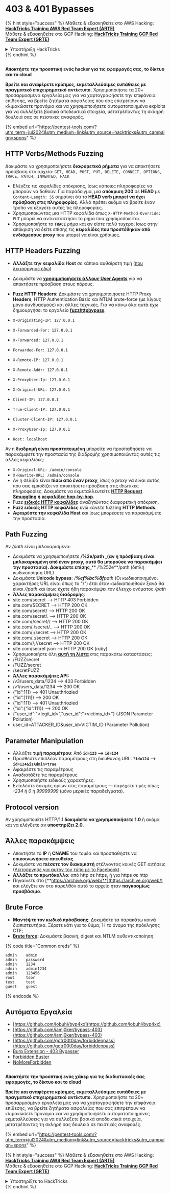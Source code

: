 # 403 & 401 Bypasses

{% hint style="success" %}
Μάθετε & εξασκηθείτε στο AWS Hacking:<img src="/.gitbook/assets/arte.png" alt="" data-size="line">[**HackTricks Training AWS Red Team Expert (ARTE)**](https://training.hacktricks.xyz/courses/arte)<img src="/.gitbook/assets/arte.png" alt="" data-size="line">\
Μάθετε & εξασκηθείτε στο GCP Hacking: <img src="/.gitbook/assets/grte.png" alt="" data-size="line">[**HackTricks Training GCP Red Team Expert (GRTE)**<img src="/.gitbook/assets/grte.png" alt="" data-size="line">](https://training.hacktricks.xyz/courses/grte)

<details>

<summary>Υποστήριξη HackTricks</summary>

* Ελέγξτε τα [**σχέδια συνδρομής**](https://github.com/sponsors/carlospolop)!
* **Εγγραφείτε στην** 💬 [**ομάδα Discord**](https://discord.gg/hRep4RUj7f) ή στην [**ομάδα telegram**](https://t.me/peass) ή **ακολουθήστε** μας στο **Twitter** 🐦 [**@hacktricks\_live**](https://twitter.com/hacktricks\_live)**.**
* **Μοιραστείτε κόλπα hacking υποβάλλοντας PRs στα** [**HackTricks**](https://github.com/carlospolop/hacktricks) και [**HackTricks Cloud**](https://github.com/carlospolop/hacktricks-cloud) github repos.

</details>
{% endhint %}

<figure><img src="/.gitbook/assets/pentest-tools.svg" alt=""><figcaption></figcaption></figure>

**Αποκτήστε την προοπτική ενός hacker για τις εφαρμογές σας, το δίκτυο και το cloud**

**Βρείτε και αναφέρετε κρίσιμες, εκμεταλλεύσιμες ευπάθειες με πραγματικό επιχειρηματικό αντίκτυπο.** Χρησιμοποιήστε τα 20+ προσαρμοσμένα εργαλεία μας για να χαρτογραφήσετε την επιφάνεια επίθεσης, να βρείτε ζητήματα ασφαλείας που σας επιτρέπουν να κλιμακώσετε προνόμια και να χρησιμοποιήσετε αυτοματοποιημένα exploits για να συλλέξετε βασικά αποδεικτικά στοιχεία, μετατρέποντας τη σκληρή δουλειά σας σε πειστικές αναφορές.

{% embed url="https://pentest-tools.com/?utm_term=jul2024&utm_medium=link&utm_source=hacktricks&utm_campaign=spons" %}

## HTTP Verbs/Methods Fuzzing

Δοκιμάστε να χρησιμοποιήσετε **διαφορετικά ρήματα** για να αποκτήσετε πρόσβαση στο αρχείο: `GET, HEAD, POST, PUT, DELETE, CONNECT, OPTIONS, TRACE, PATCH, INVENTED, HACK`

* Ελέγξτε τις κεφαλίδες απόκρισης, ίσως κάποιες πληροφορίες να μπορούν να δοθούν. Για παράδειγμα, μια **απόκριση 200** σε **HEAD** με `Content-Length: 55` σημαίνει ότι το **HEAD verb μπορεί να έχει πρόσβαση στις πληροφορίες**. Αλλά πρέπει ακόμα να βρείτε έναν τρόπο να εξάγετε αυτές τις πληροφορίες.
* Χρησιμοποιώντας μια HTTP κεφαλίδα όπως `X-HTTP-Method-Override: PUT` μπορεί να αντικαταστήσει το ρήμα που χρησιμοποιείται.
* Χρησιμοποιήστε το **`TRACE`** ρήμα και αν είστε πολύ τυχεροί ίσως στην απόκριση να δείτε επίσης τις **κεφαλίδες που προστέθηκαν από ενδιάμεσους proxy** που μπορεί να είναι χρήσιμες.

## HTTP Headers Fuzzing

* **Αλλάξτε την κεφαλίδα Host** σε κάποια αυθαίρετη τιμή ([που λειτούργησε εδώ](https://medium.com/@sechunter/exploiting-admin-panel-like-a-boss-fc2dd2499d31))
* Δοκιμάστε να [**χρησιμοποιήσετε άλλους User Agents**](https://github.com/danielmiessler/SecLists/blob/master/Fuzzing/User-Agents/UserAgents.fuzz.txt) για να αποκτήσετε πρόσβαση στους πόρους.
*   **Fuzz HTTP Headers**: Δοκιμάστε να χρησιμοποιήσετε HTTP Proxy **Headers**, HTTP Authentication Basic και NTLM brute-force (με λίγους μόνο συνδυασμούς) και άλλες τεχνικές. Για να κάνω όλα αυτά έχω δημιουργήσει το εργαλείο [**fuzzhttpbypass**](https://github.com/carlospolop/fuzzhttpbypass).

* `X-Originating-IP: 127.0.0.1`
* `X-Forwarded-For: 127.0.0.1`
* `X-Forwarded: 127.0.0.1`
* `Forwarded-For: 127.0.0.1`
* `X-Remote-IP: 127.0.0.1`
* `X-Remote-Addr: 127.0.0.1`
* `X-ProxyUser-Ip: 127.0.0.1`
* `X-Original-URL: 127.0.0.1`
* `Client-IP: 127.0.0.1`
* `True-Client-IP: 127.0.0.1`
* `Cluster-Client-IP: 127.0.0.1`
* `X-ProxyUser-Ip: 127.0.0.1`
* `Host: localhost`

Αν η **διαδρομή είναι προστατευμένη** μπορείτε να προσπαθήσετε να παρακάμψετε την προστασία της διαδρομής χρησιμοποιώντας αυτές τις άλλες κεφαλίδες:

* `X-Original-URL: /admin/console`
* `X-Rewrite-URL: /admin/console`
* Αν η σελίδα είναι **πίσω από έναν proxy**, ίσως ο proxy να είναι αυτός που σας εμποδίζει να αποκτήσετε πρόσβαση στις ιδιωτικές πληροφορίες. Δοκιμάστε να εκμεταλλευτείτε [**HTTP Request Smuggling**](../../pentesting-web/http-request-smuggling/) **ή** [**κεφαλίδες hop-by-hop**](../../pentesting-web/abusing-hop-by-hop-headers.md)**.**
* Fuzz [**ειδικές HTTP κεφαλίδες**](special-http-headers.md) αναζητώντας διαφορετική απόκριση.
* **Fuzz ειδικές HTTP κεφαλίδες** ενώ κάνετε fuzzing **HTTP Methods**.
* **Αφαιρέστε την κεφαλίδα Host** και ίσως μπορέσετε να παρακάμψετε την προστασία.

## Path **Fuzzing**

Αν _/path_ είναι μπλοκαρισμένο:

* Δοκιμάστε να χρησιμοποιήσετε _**/**_**%2e/path \_(αν η πρόσβαση είναι μπλοκαρισμένη από έναν proxy, αυτό θα μπορούσε να παρακάμψει την προστασία). Δοκιμάστε επίσης**\_\*\* /%252e\*\*/path (διπλή κωδικοποίηση URL)
* Δοκιμάστε **Unicode bypass**: _/**%ef%bc%8f**path_ (Οι κωδικοποιημένοι χαρακτήρες URL είναι όπως το "/") έτσι όταν κωδικοποιηθούν ξανά θα είναι _//path_ και ίσως έχετε ήδη παρακάμψει τον έλεγχο ονόματος _/path_
* **Άλλες παρακάμψεις διαδρομής**:
* site.com/secret –> HTTP 403 Forbidden
* site.com/SECRET –> HTTP 200 OK
* site.com/secret/ –> HTTP 200 OK
* site.com/secret/. –> HTTP 200 OK
* site.com//secret// –> HTTP 200 OK
* site.com/./secret/.. –> HTTP 200 OK
* site.com/;/secret –> HTTP 200 OK
* site.com/.;/secret –> HTTP 200 OK
* site.com//;//secret –> HTTP 200 OK
* site.com/secret.json –> HTTP 200 OK (ruby)
* Χρησιμοποιήστε όλη [**αυτή τη λίστα**](https://github.com/danielmiessler/SecLists/blob/master/Fuzzing/Unicode.txt) στις παρακάτω καταστάσεις:
* /FUZZsecret
* /FUZZ/secret
* /secretFUZZ
* **Άλλες παρακάμψεις API:**
* /v3/users\_data/1234 --> 403 Forbidden
* /v1/users\_data/1234 --> 200 OK
* {“id”:111} --> 401 Unauthriozied
* {“id”:\[111]} --> 200 OK
* {“id”:111} --> 401 Unauthriozied
* {“id”:{“id”:111\}} --> 200 OK
* {"user\_id":"\<legit\_id>","user\_id":"\<victims\_id>"} (JSON Parameter Pollution)
* user\_id=ATTACKER\_ID\&user\_id=VICTIM\_ID (Parameter Pollution)

## **Parameter Manipulation**

* Αλλάξτε **τιμή παραμέτρου**: Από **`id=123` --> `id=124`**
* Προσθέστε επιπλέον παραμέτρους στη διεύθυνση URL: `?`**`id=124` —-> `id=124&isAdmin=true`**
* Αφαιρέστε τις παραμέτρους
* Αναδιατάξτε τις παραμέτρους
* Χρησιμοποιήστε ειδικούς χαρακτήρες.
* Εκτελέστε δοκιμές ορίων στις παραμέτρους — παρέχετε τιμές όπως _-234_ ή _0_ ή _99999999_ (μόνο μερικές παραδείγματα).

## **Protocol version**

Αν χρησιμοποιείτε HTTP/1.1 **δοκιμάστε να χρησιμοποιήσετε 1.0** ή ακόμα και να ελέγξετε αν **υποστηρίζει 2.0**.

## **Άλλες παρακάμψεις**

* Αποκτήστε το **IP** ή **CNAME** του τομέα και προσπαθήστε να **επικοινωνήσετε απευθείας**.
* Δοκιμάστε να **πιέσετε τον διακομιστή** στέλνοντας κοινές GET αιτήσεις ([Λειτούργησε για αυτόν τον τύπο με το Facebook](https://medium.com/@amineaboud/story-of-a-weird-vulnerability-i-found-on-facebook-fc0875eb5125)).
* **Αλλάξτε το πρωτόκολλο**: από http σε https, ή για https σε http
* Πηγαίνετε στο [**https://archive.org/web/**](https://archive.org/web/) και ελέγξτε αν στο παρελθόν αυτό το αρχείο ήταν **παγκοσμίως προσβάσιμο**.

## **Brute Force**

* **Μαντέψτε τον κωδικό πρόσβασης**: Δοκιμάστε τα παρακάτω κοινά διαπιστευτήρια. Ξέρετε κάτι για το θύμα; Ή το όνομα της πρόκλησης CTF;
* [**Brute force**](../../generic-methodologies-and-resources/brute-force.md#http-brute)**:** Δοκιμάστε βασική, digest και NTLM αυθεντικοποίηση.

{% code title="Common creds" %}
```
admin    admin
admin    password
admin    1234
admin    admin1234
admin    123456
root     toor
test     test
guest    guest
```
{% endcode %}

## Αυτόματα Εργαλεία

* [https://github.com/lobuhi/byp4xx](https://github.com/lobuhi/byp4xx)
* [https://github.com/iamj0ker/bypass-403](https://github.com/iamj0ker/bypass-403)
* [https://github.com/gotr00t0day/forbiddenpass](https://github.com/gotr00t0day/forbiddenpass)
* [Burp Extension - 403 Bypasser](https://portswigger.net/bappstore/444407b96d9c4de0adb7aed89e826122)
* [Forbidden Buster](https://github.com/Sn1r/Forbidden-Buster)
* [NoMoreForbidden](https://github.com/akinerk/NoMoreForbidden)

<figure><img src="/.gitbook/assets/pentest-tools.svg" alt=""><figcaption></figcaption></figure>

**Αποκτήστε την προοπτική ενός χάκερ για τις διαδικτυακές σας εφαρμογές, το δίκτυο και το cloud**

**Βρείτε και αναφέρετε κρίσιμες, εκμεταλλεύσιμες ευπάθειες με πραγματικό επιχειρηματικό αντίκτυπο.** Χρησιμοποιήστε τα 20+ προσαρμοσμένα εργαλεία μας για να χαρτογραφήσετε την επιφάνεια επίθεσης, να βρείτε ζητήματα ασφαλείας που σας επιτρέπουν να κλιμακώσετε προνόμια και να χρησιμοποιήσετε αυτοματοποιημένες εκμεταλλεύσεις για να συλλέξετε βασικά αποδεικτικά στοιχεία, μετατρέποντας τη σκληρή σας δουλειά σε πειστικές αναφορές.

{% embed url="https://pentest-tools.com/?utm_term=jul2024&utm_medium=link&utm_source=hacktricks&utm_campaign=spons" %}

{% hint style="success" %}
Μάθετε & εξασκηθείτε στο AWS Hacking:<img src="/.gitbook/assets/arte.png" alt="" data-size="line">[**HackTricks Training AWS Red Team Expert (ARTE)**](https://training.hacktricks.xyz/courses/arte)<img src="/.gitbook/assets/arte.png" alt="" data-size="line">\
Μάθετε & εξασκηθείτε στο GCP Hacking: <img src="/.gitbook/assets/grte.png" alt="" data-size="line">[**HackTricks Training GCP Red Team Expert (GRTE)**<img src="/.gitbook/assets/grte.png" alt="" data-size="line">](https://training.hacktricks.xyz/courses/grte)

<details>

<summary>Υποστηρίξτε το HackTricks</summary>

* Ελέγξτε τα [**σχέδια συνδρομής**](https://github.com/sponsors/carlospolop)!
* **Εγγραφείτε στην** 💬 [**ομάδα Discord**](https://discord.gg/hRep4RUj7f) ή στην [**ομάδα telegram**](https://t.me/peass) ή **ακολουθήστε** μας στο **Twitter** 🐦 [**@hacktricks\_live**](https://twitter.com/hacktricks\_live)**.**
* **Μοιραστείτε κόλπα hacking υποβάλλοντας PRs στα** [**HackTricks**](https://github.com/carlospolop/hacktricks) και [**HackTricks Cloud**](https://github.com/carlospolop/hacktricks-cloud) github repos.

</details>
{% endhint %}
